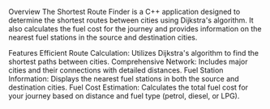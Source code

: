 Overview
The Shortest Route Finder is a C++ application designed to determine the shortest routes between cities using Dijkstra's algorithm. It also calculates the fuel cost for the journey and provides information on the nearest fuel stations in the source and destination cities.

Features
Efficient Route Calculation: Utilizes Dijkstra's algorithm to find the shortest paths between cities.
Comprehensive Network: Includes major cities and their connections with detailed distances.
Fuel Station Information: Displays the nearest fuel stations in both the source and destination cities.
Fuel Cost Estimation: Calculates the total fuel cost for your journey based on distance and fuel type (petrol, diesel, or LPG).
